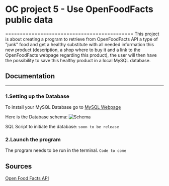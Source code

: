 # OC project 5 - Use OpenFoodFacts public data
============================================
This project is about creating a program to retrieve from OpenFoodFacts API a type of "junk" food and get a healthy substitute with all needed information this new product (description, a shop where to buy it and a link to the OpenFoodFacts webpage regarding this product), the user will then have the possibility to save this healthy product in a local MySQL database.

## Documentation
-------------
### 1.Setting up the Database

To install your MySQL Database go to [MySQL Webpage](https://dev.mysql.com/doc/refman/8.0/en/installing.html)

Here is the Database schema: ![Schema](OC-P5/MPD.png)

SQL Script to initiate the database: `soon to be release`

### 2.Launch the program
The program needs to be run in the terminal. `Code to come`



Sources
--------
[Open Food Facts API](https://en.wiki.openfoodfacts.org/API/Read/Search)

